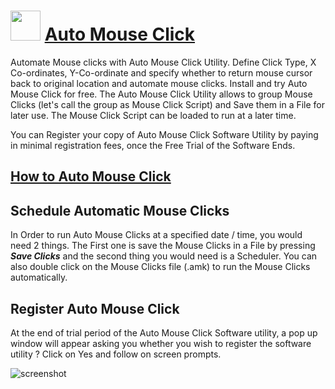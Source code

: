 ﻿# <img src="https://cdn.jsdelivr.net/gh/chtof/chocolatey-packages/automatic/automouseclick/automouseclick.png" width="48" height="48"/> [Auto Mouse Click](https://chocolatey.org/packages/automouseclick)

Automate Mouse clicks with Auto Mouse Click Utility. Define Click Type, X Co-ordinates, Y-Co-ordinate and specify whether to return mouse cursor back to original location and automate mouse clicks. Install and try Auto Mouse Click for free. The Auto Mouse Click Utility allows to group Mouse Clicks (let's call the group as Mouse Click Script) and Save them in a File for later use. The Mouse Click Script can be loaded to run at a later time.

You can Register your copy of Auto Mouse Click Software Utility by paying in minimal registration fees, once the Free Trial of the Software Ends.

## [How to Auto Mouse Click](https://www.murgee.com/auto-mouse-click)

## Schedule Automatic Mouse Clicks
In Order to run Auto Mouse Clicks at a specified date / time, you would need 2 things. The First one is save the Mouse Clicks in a File by pressing ***Save Clicks*** and the second thing you would need is a Scheduler. You can also double click on the Mouse Clicks file (.amk) to run the Mouse Clicks automatically.

## Register Auto Mouse Click
At the end of trial period of the Auto Mouse Click Software utility, a pop up window will appear asking you whether you wish to register the software utility ? Click on Yes and follow on screen prompts.

![screenshot](https://cdn.jsdelivr.net/gh/chtof/chocolatey-packages/automatic/automouseclick/screenshot.png)